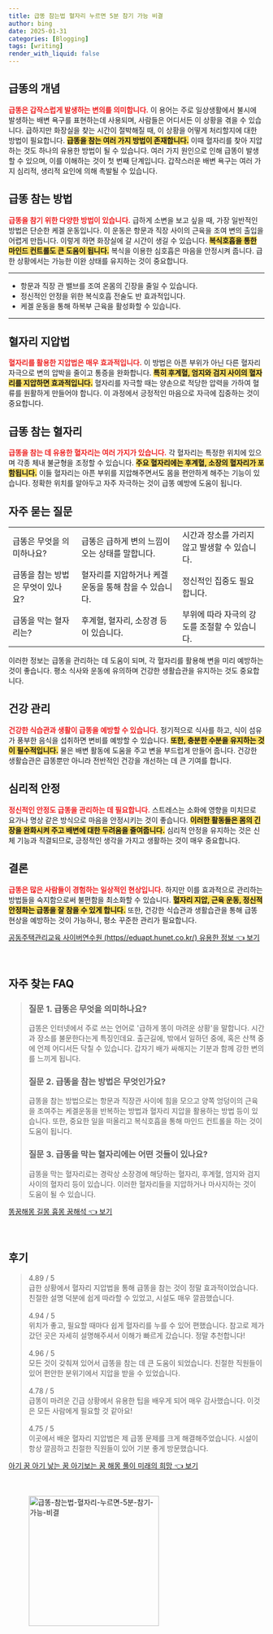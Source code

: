 ```yaml
---
title: 급똥 참는법 혈자리 누르면 5분 참기 가능 비결
author: bing
date: 2025-01-31
categories: [Blogging]
tags: [writing]
render_with_liquid: false
---
```



<h2 id='급똥의 개념'>급똥의 개념</h2>

<p><b><span style="color: #ee2323;">급똥은 갑작스럽게 발생하는 변의를 의미합니다.</span></b> 이 용어는 주로 일상생활에서 불시에 발생하는 배변 욕구를 표현하는데 사용되며, 사람들은 어디서든 이 상황을 겪을 수 있습니다. 급하지만 화장실을 찾는 시간이 절박해질 때, 이 상황을 어떻게 처리할지에 대한 방법이 필요합니다. <b><span style="background-color: #ffe066;">급똥을 참는 여러 가지 방법이 존재합니다.</span></b> 이때 혈자리를 찾아 지압하는 것도 하나의 유용한 방법이 될 수 있습니다. 여러 가지 원인으로 인해 급똥이 발생할 수 있으며, 이를 이해하는 것이 첫 번째 단계입니다. 갑작스러운 배변 욕구는 여러 가지 심리적, 생리적 요인에 의해 촉발될 수 있습니다.</p>

<h2 id='급똥 참는 방법'>급똥 참는 방법</h2>

<p><b><span style="color: #ee2323;">급똥을 참기 위한 다양한 방법이 있습니다.</span></b> 급하게 소변을 보고 싶을 때, 가장 일반적인 방법은 단순한 케겔 운동입니다. 이 운동은 항문과 직장 사이의 근육을 조여 변의 출입을 어렵게 만듭니다. 이렇게 하면 화장실에 갈 시간이 생길 수 있습니다. <b><span style="background-color: #ffe066;">복식호흡을 통한 마인드 컨트롤도 큰 도움이 됩니다.</span></b> 복식을 이용한 심호흡은 마음을 안정시켜 줍니다. 급한 상황에서는 가능한 이완 상태를 유지하는 것이 중요합니다.</p>

<hr />

<ul>
    <li>항문과 직장 관 밸브를 조여 온몸의 긴장을 줄일 수 있습니다.</li>
    <li>정신적인 안정을 위한 복식호흡 전술도 반 효과적입니다.</li>
    <li>케겔 운동을 통해 하복부 근육을 활성화할 수 있습니다.</li>
</ul>

<hr />

<h2 id='혈자리 지압법'>혈자리 지압법</h2>

<p><b><span style="color: #ee2323;">혈자리를 활용한 지압법은 매우 효과적입니다.</span></b> 이 방법은 아픈 부위가 아닌 다른 혈자리 자극으로 변의 압박을 줄이고 통증을 완화합니다. <b><span style="background-color: #ffe066;">특히 후계혈, 엄지와 검지 사이의 혈자리를 지압하면 효과적입니다.</span></b> 혈자리를 자극할 때는 양손으로 적당한 압력을 가하여 혈류를 원활하게 만들어야 합니다. 이 과정에서 긍정적인 마음으로 자극에 집중하는 것이 중요합니다.</p>

<h2 id='급똥 참는 혈자리'>급똥 참는 혈자리</h2>

<p><b><span style="color: #ee2323;">급똥을 참는 데 유용한 혈자리는 여러 가지가 있습니다.</span></b> 각 혈자리는 특정한 위치에 있으며 각종 체내 불균형을 조정할 수 있습니다. <b><span style="background-color: #ffe066;">주요 혈자리에는 후계혈, 소장의 혈자리가 포함됩니다.</span></b> 이들 혈자리는 아픈 부위를 지압해주면서도 몸을 편안하게 해주는 기능이 있습니다. 정확한 위치를 알아두고 자주 자극하는 것이 급똥 예방에 도움이 됩니다.</p>

<h2 id='자주 묻는 질문'>자주 묻는 질문</h2>

<table>
    <tr>
        <td>급똥은 무엇을 의미하나요?</td>
        <td>급똥은 급하게 변의 느낌이 오는 상태를 말합니다.</td>
        <td>시간과 장소를 가리지 않고 발생할 수 있습니다.</td>
    </tr>
    <tr>
        <td>급똥을 참는 방법은 무엇이 있나요?</td>
        <td>혈자리를 지압하거나 케겔 운동을 통해 참을 수 있습니다.</td>
        <td>정신적인 집중도 필요합니다.</td>
    </tr>
    <tr>
        <td>급똥을 막는 혈자리는?</td>
        <td>후계혈, 혈자리, 소장경 등이 있습니다.</td>
        <td>부위에 따라 자극의 강도를 조절할 수 있습니다.</td>
    </tr>
</table>

<p>이러한 정보는 급똥을 관리하는 데 도움이 되며, 각 혈자리를 활용해 변을 미리 예방하는 것이 좋습니다. 평소 식사와 운동에 유의하며 건강한 생활습관을 유지하는 것도 중요합니다.</p>

<h2 id='건강 관리'>건강 관리</h2>

<p><b><span style="color: #ee2323;">건강한 식습관과 생활이 급똥을 예방할 수 있습니다.</span></b> 정기적으로 식사를 하고, 식이 섬유가 풍부한 음식을 섭취하면 변비를 예방할 수 있습니다. <b><span style="background-color: #ffe066;">또한, 충분한 수분을 유지하는 것이 필수적입니다.</span></b> 물은 배변 활동에 도움을 주고 변을 부드럽게 만들어 줍니다. 건강한 생활습관은 급똥뿐만 아니라 전반적인 건강을 개선하는 데 큰 기여를 합니다.</p>

<h2 id='심리적 안정'>심리적 안정</h2>

<p><b><span style="color: #ee2323;">정신적인 안정도 급똥을 관리하는 데 필요합니다.</span></b> 스트레스는 소화에 영향을 미치므로 요가나 명상 같은 방식으로 마음을 안정시키는 것이 좋습니다. <b><span style="background-color: #ffe066;">이러한 활동들은 몸의 긴장을 완화시켜 주고 배변에 대한 두려움을 줄여줍니다.</span></b> 심리적 안정을 유지하는 것은 신체 기능과 직결되므로, 긍정적인 생각을 가지고 생활하는 것이 매우 중요합니다.</p>

<h2 id='결론'>결론</h2>

<p><b><span style="color: #ee2323;">급똥은 많은 사람들이 경험하는 일상적인 현상입니다.</span></b> 하지만 이를 효과적으로 관리하는 방법들을 숙지함으로써 불편함을 최소화할 수 있습니다. <b><span style="background-color: #ffe066;">혈자리 지압, 근육 운동, 정신적 안정화는 급똥을 잘 참을 수 있게 합니다.</span></b> 또한, 건강한 식습관과 생활습관을 통해 급똥 현상을 예방하는 것이 가능하니, 평소 꾸준한 관리가 필요합니다.</p>


<p><a class="click-button" title="공동주택관리교육 사이버연수원 (https//eduapt.hunet.co.kr/) 유용한 정보" href="https://24nara.github.io/posts/%EA%B3%B5%EB%8F%99%EC%A3%BC%ED%83%9D%EA%B4%80%EB%A6%AC%EA%B5%90%EC%9C%A1-%EC%82%AC%EC%9D%B4%EB%B2%84%EC%97%B0%EC%88%98%EC%9B%90-(httpseduapt.hunet.co.kr)-%EC%9C%A0%EC%9A%A9%ED%95%9C-%EC%A0%95%EB%B3%B4/" rel="dofollow">공동주택관리교육 사이버연수원 (https//eduapt.hunet.co.kr/) 유용한 정보 👈 보기</a></p><br>
<h2 id='자주_찾는_FAQ'>자주 찾는 FAQ</h2>
<div itemscope="" itemtype="https://schema.org/FAQPage"> 
<blockquote> 
<div itemscope="" itemprop="mainEntity" itemtype="https://schema.org/Question"> 
<h3 itemprop="name">질문 1. 급똥은 무엇을 의미하나요?</h3> 
<div itemscope="" itemprop="acceptedAnswer" itemtype="https://schema.org/Answer"> 
<span itemprop="text"> 
<p>급똥은 인터넷에서 주로 쓰는 언어로 '급하게 똥이 마려운 상황'을 말합니다. 시간과 장소를 불문한다는게 특징인데요. 출근길에, 밖에서 일하던 중에, 혹은 산책 중에 언제 어디서든 닥칠 수 있습니다. 갑자기 배가 싸해지는 기분과 함께 강한 변의를 느끼게 됩니다.</p> 
</span> 
</div> 
</div> 

<div itemscope="" itemprop="mainEntity" itemtype="https://schema.org/Question"> 
<h3 itemprop="name">질문 2. 급똥을 참는 방법은 무엇인가요?</h3> 
<div itemscope="" itemprop="acceptedAnswer" itemtype="https://schema.org/Answer"> 
<span itemprop="text"> 
<p>급똥을 참는 방법으로는 항문과 직장관 사이에 힘을 모으고 양쪽 엉덩이의 근육을 조여주는 케겔운동을 반복하는 방법과 혈자리 지압을 활용하는 방법 등이 있습니다. 또한, 중요한 일을 떠올리고 복식호흡을 통해 마인드 컨트롤을 하는 것이 도움이 됩니다.</p> 
</span> 
</div> 
</div> 

<div itemscope="" itemprop="mainEntity" itemtype="https://schema.org/Question"> 
<h3 itemprop="name">질문 3. 급똥을 막는 혈자리에는 어떤 것들이 있나요?</h3> 
<div itemscope="" itemprop="acceptedAnswer" itemtype="https://schema.org/Answer"> 
<span itemprop="text"> 
<p>급똥을 막는 혈자리로는 경락상 소장경에 해당하는 혈자리, 후계혈, 엄지와 검지 사이의 혈자리 등이 있습니다. 이러한 혈자리들을 지압하거나 마사지하는 것이 도움이 될 수 있습니다.</p> 
</span> 
</div> 
</div> 
</blockquote> 
</div>
<p><a class="click-button" title="똥꿈해몽 길몽 흉몽 꿈해석" href="https://24nara.github.io/posts/%EB%98%A5%EA%BF%88%ED%95%B4%EB%AA%BD-%EA%B8%B8%EB%AA%BD-%ED%9D%89%EB%AA%BD-%EA%BF%88%ED%95%B4%EC%84%9D/" rel="dofollow">똥꿈해몽 길몽 흉몽 꿈해석 👈 보기</a></p><br>
<h2 id='후기'>후기</h2>
<div itemscope itemtype="https://schema.org/Product">
  <blockquote>
  <div itemprop="review" itemscope itemtype="https://schema.org/Review">
      <div itemprop="reviewRating" itemscope itemtype="https://schema.org/Rating"> <span itemprop="ratingValue">4.89</span> / <span itemprop="bestRating">5</span> </div>
      <span itemprop="reviewBody">급한 상황에서 혈자리 지압법을 통해 급똥을 참는 것이 정말 효과적이었습니다. 친절한 설명 덕분에 쉽게 따라할 수 있었고, 시설도 매우 깔끔했습니다.</span>
  </div>
  <br>
  <div itemprop="review" itemscope itemtype="https://schema.org/Review">
      <div itemprop="reviewRating" itemscope itemtype="https://schema.org/Rating"> <span itemprop="ratingValue">4.94</span> / <span itemprop="bestRating">5</span> </div>
      <span itemprop="reviewBody">위치가 좋고, 필요할 때마다 쉽게 혈자리를 누를 수 있어 편했습니다. 참고로 제가 갔던 곳은 자세히 설명해주셔서 이해가 빠르게 갔습니다. 정말 추천합니다!</span>
  </div>
  <br>
  <div itemprop="review" itemscope itemtype="https://schema.org/Review">
      <div itemprop="reviewRating" itemscope itemtype="https://schema.org/Rating"> <span itemprop="ratingValue">4.96</span> / <span itemprop="bestRating">5</span> </div>
      <span itemprop="reviewBody">모든 것이 갖춰져 있어서 급똥을 참는 데 큰 도움이 되었습니다. 친절한 직원들이 있어 편안한 분위기에서 지압을 받을 수 있었습니다.</span>
  </div>
  <br>
  <div itemprop="review" itemscope itemtype="https://schema.org/Review">
      <div itemprop="reviewRating" itemscope itemtype="https://schema.org/Rating"> <span itemprop="ratingValue">4.78</span> / <span itemprop="bestRating">5</span> </div>
      <span itemprop="reviewBody">급똥이 마려운 긴급 상황에서 유용한 팁을 배우게 되어 매우 감사했습니다. 이것은 모든 사람에게 필요할 것 같아요!</span>
  </div>
  <br>
  <div itemprop="review" itemscope itemtype="https://schema.org/Review">
      <div itemprop="reviewRating" itemscope itemtype="https://schema.org/Rating"> <span itemprop="ratingValue">4.75</span> / <span itemprop="bestRating">5</span> </div>
      <span itemprop="reviewBody">이곳에서 배운 혈자리 지압법은 제 급똥 문제를 크게 해결해주었습니다. 시설이 항상 깔끔하고 친절한 직원들이 있어 기분 좋게 방문했습니다.</span>
  </div>
  </blockquote>
</div>
<p><a class="click-button" title="아기 꿈 아기 낳는 꿈 아기보는 꿈 해몽 풀이 미래의 희망" href="https://24nara.github.io/posts/%EC%95%84%EA%B8%B0-%EA%BF%88-%EC%95%84%EA%B8%B0-%EB%82%B3%EB%8A%94-%EA%BF%88-%EC%95%84%EA%B8%B0%EB%B3%B4%EB%8A%94-%EA%BF%88-%ED%95%B4%EB%AA%BD-%ED%92%80%EC%9D%B4-%EB%AF%B8%EB%9E%98%EC%9D%98-%ED%9D%AC%EB%A7%9D/" rel="dofollow">아기 꿈 아기 낳는 꿈 아기보는 꿈 해몽 풀이 미래의 희망 👈 보기</a></p><br>
<figure class="image"><img src="https://24nara.github.io/assets/img/thumbnail/급똥-참는법-혈자리-누르면-5분-참기-가능-비결.webp" alt="급똥-참는법-혈자리-누르면-5분-참기-가능-비결" width="256" height="256"></figure>